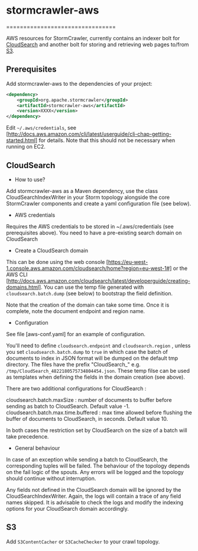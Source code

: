 # stormcrawler-aws
================================

AWS resources for StormCrawler, currently contains an indexer bolt for [CloudSearch](https://aws.amazon.com/cloudsearch/) and another bolt for storing and retrieving web pages to/from [S3](https://aws.amazon.com/s3/).

## Prerequisites

Add stormcrawler-aws to the dependencies of your project\:

```xml
<dependency>
    <groupId>org.apache.stormcrawler</groupId>
    <artifactId>stormcrawler-aws</artifactId>
    <version>XXXX</version>
</dependency>
```
Edit `~/.aws/credentials`, see [http://docs.aws.amazon.com/cli/latest/userguide/cli-chap-getting-started.html] for details. Note that this should not be necessary when running on EC2.


## CloudSearch

* How to use?

Add stormcrawler-aws as a Maven dependency, use the class CloudSearchIndexWriter in your Storm topology alongside the core StormCrawler components and create a yaml configuration file (see below).

* AWS credentials 

Requires the AWS credentials to be stored in ~/.aws/credentials (see prerequisites above). You need to have a pre-existing search domain on CloudSearch 

* Create a CloudSearch domain

This can be done using the web console [https://eu-west-1.console.aws.amazon.com/cloudsearch/home?region=eu-west-1#] or the AWS CLI [http://docs.aws.amazon.com/cloudsearch/latest/developerguide/creating-domains.html]. You can use the temp file generated with `cloudsearch.batch.dump` (see below) to bootstrap the field definition. 

Note that the creation of the domain can take some time. Once it is complete, note the document endpoint and region name.

* Configuration

See file [aws-conf.yaml] for an example of configuration. 

You'll need to define `cloudsearch.endpoint` and `cloudsearch.region` , unless you set `cloudsearch.batch.dump` to `true` in which case the batch of documents to index in JSON format will be dumped on the default tmp directory. The files have the prefix "CloudSearch_" e.g. `/tmp/CloudSearch_4822180575734804454.json`. These temp filse can be used as templates when defining the fields in the domain creation (see above).

There are two additional configurations for CloudSearch \:

cloudsearch.batch.maxSize \: number of documents to buffer before sending as batch to CloudSearch. Default value -1.
cloudsearch.batch.max.time.buffered \: max time allowed before flushing the buffer of documents to CloudSearch, in seconds. Default value 10.

In both cases the restriction set by CloudSearch on the size of a batch will take precedence. 
  
* General behaviour

In case of an exception while sending a batch to CloudSearch, the corresponding tuples will be failed. The behaviour of the topology depends on the fail logic of the spouts. Any errors will be logged and the topology should continue without interruption.

Any fields not defined in the CloudSearch domain will be ignored by the CloudSearchIndexWriter. Again, the logs will contain a trace of any field names skipped. It is advisable to check the logs and modify the indexing options for your CloudSearch domain accordingly.

## S3

Add `S3ContentCacher` or `S3CacheChecker` to your crawl topology.


